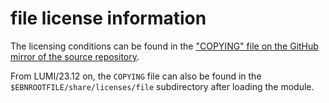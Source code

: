 # file license information

The licensing conditions can be found in the
["COPYING" file on the GitHub mirror of the source repository](https://github.com/file/file/blob/master/COPYING).

From LUMI/23.12 on, the `COPYING` file can also be found in the
`$EBNROOTFILE/share/licenses/file` subdirectory after loading the module.
